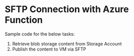 # SFTP Connection with Azure Function
Sample code for the below tasks:
1. Retrieve blob storage content from Storage Account
2. Publish the content to VM via SFTP